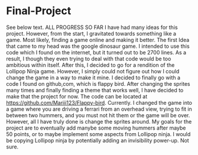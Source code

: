 # Final-Project
See below text. 
ALL PROGRESS SO FAR
I have had many ideas for this project. However, from the start, I gravitated towards something like a game. Most likely, finding a game online and making it better. The first Idea that came to my head was the google dinosaur game. I intended to use this code which I found on the internet, but it turned out to be 2700 lines. As a result, I though they even trying to deal with that code would be too ambitious within itself. After this, I decided to go for a rendition of the Lollipop Ninja game. However, I simply could not figure out how I could change the game in a way to make it mine. I decided to finally go with a code I found on github,com, which is flappy bird. After changing the sprites many times and finally finding a theme that works well, I have decided to make that the project for now. The code can be located at https://github.com/Mariii123/Flappy-bird. Currently. I changed the game into a game where you are driving a ferrari from an overhead view, trying to fit in between two hummers, and you must not hit them or the game will be over. However, all I have truly done is change the sprites around. My goals for the project are to eventually add manybe some moving hummers after maybe 50 points, or to maybe implement some aspects from Lollipop ninja. I would be copying Lollipop ninja by potentially adding an invisibility power-up. Not sure. 
